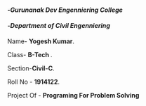 ####  -*Gurunanak Dev Engenniering College*

####  -*Department of Civil Engenniering*

Name- <strong>Yogesh Kumar</strong>.

Class-  <strong>B-Tech </strong>.

Section-<strong>Civil-C</strong>.

Roll No - <strong>1914122</strong>.

Project Of -  <strong>Programing For Problem Solving</strong>

